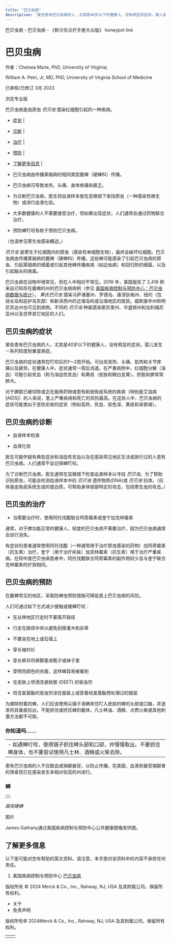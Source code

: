 ```yaml
---
title: "巴贝虫病"
description: "某些患有巴贝虫病的人，尤其是40岁以下的健康人，没有明显的症状。婴儿发生一系列轻度到重度病症。"
---
```


﻿巴贝虫病 \- 巴贝虫病 \- 《默沙东诊疗手册大众版》 honeypot link

# 巴贝虫病

作者：Chelsea Marie, PhD, University of Virginia;

William A. Petri, Jr, MD, PhD, University of Virginia School of Medicine

已审核/已修订 3月 2023

浏览专业版

巴贝虫病是由原虫 _巴贝虫_ 感染红细胞引起的一种疾病。

- [症状](#症状_v14457588_zh) \|
- [诊断](#诊断_v14457592_zh) \|
- [治疗](#治疗_v14457598_zh) \|
- [预防](#预防_v37572423_zh) \|
- [了解更多信息](#了解更多信息_v45104672_zh) \|

- 巴贝虫病由传播莱姆病的相同类型鹿蜱（硬蜱科）传播。

- 巴贝虫病可导致发热、头痛、身体疼痛和疲乏。

- 为诊断巴贝虫病，医生将血液样本放在显微镜下查找原虫（一种感染性微生物）或进行血液化验。

- 大多数健康的人不需要接受治疗，但如果出现症状，人们通常会通过药物联合治疗。

- 预防蜱叮咬有助于预防巴贝虫病。


（也请参见寄生虫感染概述。）

_巴贝虫_ 是寄生于红细胞内的原虫（感染性单细胞生物），最终会破坏红细胞。巴贝虫病由传播莱姆病的鹿蜱（硬蜱科）传播。这些蜱可能感染了引起巴贝虫病的原虫、引起莱姆病的细菌或引起其他蜱传播疾病（如边虫病）和回归热的细菌，以及引起脑炎的病毒。

巴贝虫病在动物中很常见，但在人中相对不常见。2019 年，美国报告了 2,418 例来自已知存在鹿蜱的州的巴贝虫病病例（参见 [美国疾病控制与预防中心：巴贝虫病数据与统计](https://www.cdc.gov/parasites/babesiosis/data-statistics/index.html)）。 _果氏巴贝虫_ 感染马萨诸塞州、罗德岛、康涅狄格州、纽约（包括长岛和庇护岛东部）和新泽西州的近海岛屿或沿海地区的居民。威斯康辛州和明尼苏达州也可见到病例。不同的 _巴贝虫_ 种属感染密苏里州、华盛顿州和加利福尼亚州以及世界其它地区的人们。

## 巴贝虫病的症状

某些患有巴贝虫病的人，尤其是40岁以下的健康人，没有明显的症状。婴儿发生一系列轻度到重度病症。

巴贝虫病的症状通常在叮咬后约1～2周开始。可出现发热、头痛、肌肉和关节疼痛以及疲劳。在健康人中，症状通常一周后消退。在严重病例中，红细胞分解（溶血）可能引起贫血（称为溶血性贫血）和黄疸（皮肤和眼白变黄）。肝脏和脾常常肿大。

对于脾脏已被切除或正在服用药物或患有削弱免疫系统的疾病（特别是艾滋病\[AIDS\]）的人来说，患上严重疾病和死亡的风险最高。在这些人中，巴贝虫病的症状可能类似于恶性疟疾的症状（例如高热、贫血、尿色深、黄疸和肾衰竭）。

## 巴贝虫病的诊断

- 血液样本检查

- 血液化验


医生可能怀疑有典型症状和溶血性贫血以及在感染常见地区生活或旅行过的人患有巴贝虫病。人们通常不会记得蜱叮咬。

为了诊断巴贝虫病，医生通常在显微镜下检查血液样本以寻找 _巴贝虫_。为了帮助识别原虫，可能会检测血液样本中的 _巴贝虫_ 遗传物质(DNA)或 _巴贝虫_ 抗体。（抗体是由免疫系统生成的蛋白质，可帮助身体抵御特定的攻击，包括寄生虫的攻击。）

## 巴贝虫的治疗

- 当需要治疗时，使用阿托伐醌联合阿奇霉素或奎宁加克林霉素


通常，对于脾功能正常的健康人，轻度的巴贝虫病不需要治疗，因为巴贝虫病通常会自行消失。

有症状的患者通常使用阿托伐醌（一种通常用于治疗原虫感染的药物）加阿奇霉素（抗生素）治疗。奎宁（用于治疗疟疾）加克林霉素（抗生素）用于治疗严重疾病。在轻中度巴贝虫病患者中，阿托伐醌联合阿奇霉素的副作用较少且与奎宁联合克林霉素的疗效相同。

## 巴贝虫病的预防

在鹿蜱常见的地区，采取防蜱虫预防措施可降低患上巴贝虫病的风险。

人们可通过如下方式减少接触或被蜱叮咬：

- 在丛林地区行走时不要离开路径

- 行走在路径中央以避免刮擦灌木和杂草

- 不要坐在地上或石墙上

- 穿长袖衬衫

- 穿长裤并将裤脚塞进靴子或袜子里

- 穿明亮颜色的衣服，这样蜱容易被看到

- 在皮肤上喷洒含避蚊胺 (DEET) 的驱虫剂

- 将含氯菊酯的驱虫剂涂在服装上或穿着经氯菊酯预处理过的服装


为摘除附着的蜱，人们应该使用尖镊子准确夹住叮入皮肤的蜱的头部或口器，并逐渐将其垂直拉出。不能抓住或挤压蜱的躯体。凡士林油、酒精、点燃火柴或其他刺激方法都不可取。

### 你知道吗……

|     |
| --- |
| - 如遇蜱叮咬，使用镊子抓住蜱头部和口部，并慢慢取出。不要抓住蜱身体，也不要尝试使用凡士林、酒精或火柴去除。 |

患有巴贝虫病的人不应献血或捐献器官，以防止传播。在美国，血液和器官捐献者的筛查现已在感染发生率相对较高的州进行。

### 蜱

|     |
| --- |
|  |

_肩突硬蜱_



图片

James Gathany通过美国疾病控制与预防中心公共健康图像库供图。

## 了解更多信息

以下是可能对您有帮助的英文资料。请注意，本手册对该资料中的内容不承担任何责任。

1. 美国疾病控制与预防中心 [巴贝虫病](https://www.cdc.gov/parasites/babesiosis/)




版权所有 © 2024
Merck & Co., Inc., Rahway, NJ, USA 及其附属公司。保留所有权利。

- 关于
- 免责声明

版权所有© 2024Merck & Co., Inc., Rahway, NJ, USA 及其附属公司。保留所有权利。

|     |     |
| --- | --- |
|  |  |
